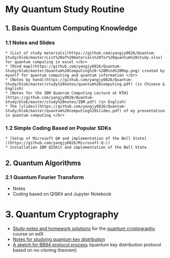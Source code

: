# My Quantum Study Routine
## 1. Basis Quantum Computing Knowledge
### 1.1 Notes and Slides
    * [List of study materials](https://github.com/yangjy0826/Quantum-Study/blob/master/List%20of%20materials%20for%20quantum%20study.xlsx) for quantum computing in excel </br>
    * [Mind map](https://github.com/yangjy0826/Quantum-Study/blob/master/Quantum%20Computing%20-%20Mind%20Map.png) created by myself for quantum computing and quantum information </br>
    * [Notes by hand](https://github.com/yangjy0826/Quantum-Study/blob/master/study%20notes/quantum%20computing.pdf) (in Chinese & English)
    * [Notes for the IBM Quanrum Computing Lecture at KTH](https://github.com/yangjy0826/Quantum-Study/blob/master/study%20notes/IBM.pdf) (in English)
    * The [slides](https://github.com/yangjy0826/Quantum-Study/blob/master/quantum%20computing%20slides.pdf) of my presentation in quantum computing </br>
### 1.2 Simple Coding Based on Popular SDKs
    * [Setup of Microsoft Q# and implementation of the Bell State]((https://github.com/yangjy0826/Microsoft-Q-))
    * Installation IBM QISKit and implementation of the Bell State
## 2. Quantum Algorithms
### 2.1 Quantum Fourier Transform
   * Notes
   * Coding based on QISKit and Jupyter Notebook
# 3. Quantum Cryptography
   * [Study notes and homework solutions](https://github.com/yangjy0826/Quantum-Study/tree/master/edX-CaltechDelft-Quantum-Cryptography) for the [quantum cryptography](https://courses.edx.org/courses/course-v1:CaltechDelftX+QuCryptox+3T2018/course/) course on edX </br>
   * [Notes for studying quantum key distribution](https://github.com/yangjy0826/Quantum-Study/blob/master/study%20notes/qkd.pdf)
   * [A sketch for BB84 protocol process](https://github.com/yangjy0826/Quantum-Study/blob/master/study%20notes/BB84%20process%20sketch.pdf) (quantum key distribution protocol based on no-cloning theorem)
